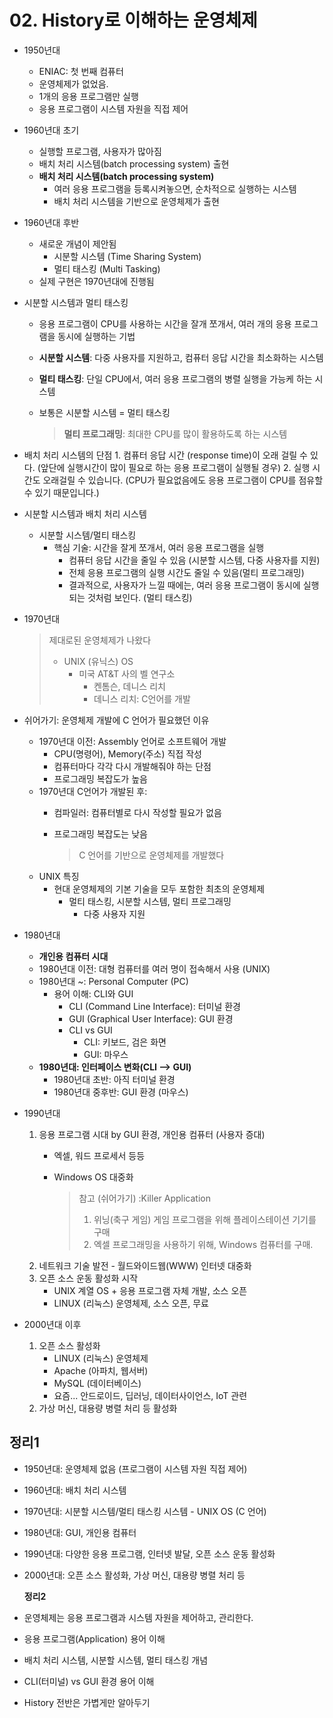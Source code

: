# 02. History로 이해하는 운영체제

* 1950년대
  * ENIAC: 첫 번째 컴퓨터
  * 운영체제가 없었음.
  * 1개의 응용 프로그램만 실행
  * 응용 프로그램이 시스템 자원을 직접 제어
* 1960년대 초기
  * 실행할 프로그램, 사용자가 많아짐
  * 배치 처리 시스템\(batch processing system\) 출현
  * **배치 처리 시스템\(batch processing system\)**
    * 여러 응용 프로그램을 등록시켜놓으면, 순차적으로 실행하는 시스템  
    * 배치 처리 시스템을 기반으로 운영체제가 출현
* 1960년대 후반
  * 새로운 개념이 제안됨
    * 시분할 시스템 \(Time Sharing System\)
    * 멀티 태스킹 \(Multi Tasking\)
  * 실제 구현은 1970년대에 진행됨
* 시분할 시스템과 멀티 태스킹
  * 응용 프로그램이 CPU를 사용하는 시간을 잘개 쪼개서, 여러 개의 응용 프로그램을 동시에 실행하는 기법
  * **시분할 시스템**: 다중 사용자를 지원하고, 컴퓨터 응답 시간을 최소화하는 시스템
  * **멀티 태스킹**: 단일 CPU에서, 여러 응용 프로그램의 병렬 실행을 가능케 하는 시스템
  * 보통은 시분할 시스템 = 멀티 태스킹

    > **멀티 프로그래밍**: 최대한 CPU를 많이 활용하도록 하는 시스템
* 배치 처리 시스템의 단점 1. 컴퓨터 응답 시간 \(response time\)이 오래 걸릴 수 있다. \(앞단에 실행시간이 많이 필요로 하는 응용 프로그램이 실행될 경우\) 2. 실행 시간도 오래걸릴 수 있습니다. \(CPU가 필요없음에도 응용 프로그램이 CPU를 점유할 수 있기 때문입니다.\)
* 시분할 시스템과 배치 처리 시스템
  * 시분할 시스템/멀티 태스킹
    * 핵심 기술: 시간을 잘게 쪼개서, 여러 응용 프로그램을 실행
      * 컴퓨터 응답 시간을 줄일 수 있음 \(시분할 시스템, 다중 사용자를 지원\)
      * 전체 응용 프로그램의 실행 시간도 줄일 수 있음\(멀티 프로그래밍\)
      * 결과적으로, 사용자가 느낄 때에는, 여러 응용 프로그램이 동시에 실행되는 것처럼 보인다. \(멀티 태스킹\)
* 1970년대

  > 제대로된 운영체제가 나왔다
  >
  > * UNIX \(유닉스\) OS
  >   * 미국 AT&T 사의 벨 연구소
  >     * 켄톰슨, 데니스 리치
  >     * 데니스 리치: C언어를 개발

* 쉬어가기: 운영체제 개발에 C 언어가 필요했던 이유
  * 1970년대 이전: Assembly 언어로 소프트웨어 개발
    * CPU\(명령어\), Memory\(주소\) 직접 작성
    * 컴퓨터마다 각각 다시 개발해줘야 하는 단점
    * 프로그래밍 복잡도가 높음
  * 1970년대 C언어가 개발된 후:
    * 컴파일러: 컴퓨터별로 다시 작성할 필요가 없음
    * 프로그래밍 복잡도는 낮음

      > C 언어를 기반으로 운영체제를 개발했다
  * UNIX 특징
    * 현대 운영체제의 기본 기술을 모두 포함한 최초의 운영체제
      * 멀티 태스킹, 시분할 시스템, 멀티 프로그래밍
        * 다중 사용자 지원
* 1980년대 
  * **개인용 컴퓨터 시대**
  * 1980년대 이전: 대형 컴퓨터를 여러 명이 접속해서 사용 \(UNIX\)
  * 1980년대 ~: Personal Computer \(PC\)
    * 용어 이해: CLI와 GUI
      * CLI \(Command Line Interface\): 터미널 환경
      * GUI \(Graphical User Interface\): GUI 환경
      * CLI vs GUI
        * CLI: 키보드, 검은 화면
        * GUI: 마우스
  * **1980년대: 인터페이스 변화\(CLI --&gt; GUI\)**
    * 1980년대 초반: 아직 터미널 환경
    * 1980년대 중후반: GUI 환경 \(마우스\)
* 1990년대
  1. 응용 프로그램 시대 by GUI 환경, 개인용 컴퓨터 \(사용자 증대\)
     * 엑셀, 워드 프로세서 등등
     * Windows OS 대중화

       > 참고 \(쉬어가기\) :Killer Application  
       > 1. 위닝\(축구 게임\) 게임 프로그램을 위해 플레이스테이션 기기를 구매  
       > 2. 엑셀 프로그래밍을 사용하기 위해, Windows 컴퓨터를 구매.
  2. 네트워크 기술 발전 - 월드와이드웹\(WWW\) 인터넷 대중화
  3. 오픈 소스 운동 활성화 시작
     * UNIX 계열 OS + 응용 프로그램 자체 개발, 소스 오픈
     * LINUX \(리눅스\) 운영체제, 소스 오픈, 무료
* 2000년대 이후
  1. 오픈 소스 활성화
     * LINUX \(리눅스\) 운영체제
     * Apache \(아파치, 웹서버\)
     * MySQL \(데이터베이스\)
     * 요즘... 안드로이드, 딥러닝, 데이터사이언스, IoT 관련
  2. 가상 머신, 대용량 병렬 처리 등 활성화 

## 정리1

* 1950년대: 운영체제 없음 \(프로그램이 시스템 자원 직접 제어\)
* 1960년대: 배치 처리 시스템
* 1970년대: 시분할 시스템/멀티 태스킹 시스템 - UNIX OS \(C 언어\)
* 1980년대: GUI, 개인용 컴퓨터
* 1990년대: 다양한 응용 프로그램, 인터넷 발달, 오픈 소스 운동 활성화
* 2000년대: 오픈 소스 활성화, 가상 머신, 대용량 병렬 처리 등

  **정리2**

* 운영체제는 응용 프로그램과 시스템 자원을 제어하고, 관리한다.
* 응용 프로그램\(Application\) 용어 이해
* 배치 처리 시스템, 시분할 시스템, 멀티 태스킹 개념
* CLI\(터미널\) vs GUI 환경 용어 이해
* History 전반은 가볍게만 알아두기

